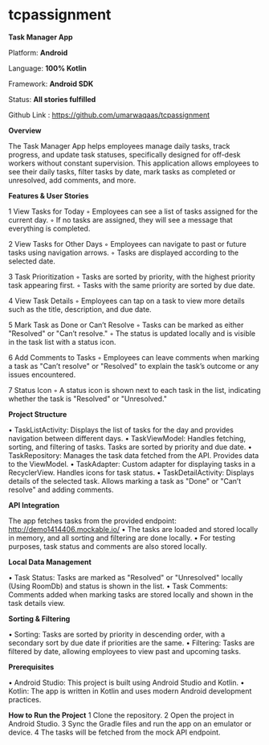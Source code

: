 # tcpassignment

**Task Manager App**

Platform: **Android**

Language: **100% Kotlin**

Framework: **Android SDK**

Status: **All stories fulfilled**

Github Link : https://github.com/umarwaqaas/tcpassignment


**Overview**

The Task Manager App helps employees manage daily tasks, track progress, and update task statuses, specifically designed for off-desk workers without constant supervision. This application allows employees to see their daily tasks, filter tasks by date, mark tasks as completed or unresolved, add comments, and more.

**Features & User Stories**

1	View Tasks for Today
◦	Employees can see a list of tasks assigned for the current day.
◦	If no tasks are assigned, they will see a message that everything is completed.

2	View Tasks for Other Days
◦	Employees can navigate to past or future tasks using navigation arrows.
◦	Tasks are displayed according to the selected date.

3	Task Prioritization
◦	Tasks are sorted by priority, with the highest priority task appearing first.
◦	Tasks with the same priority are sorted by due date.

4	View Task Details
◦	Employees can tap on a task to view more details such as the title, description, and due date.

5	Mark Task as Done or Can’t Resolve
◦	Tasks can be marked as either "Resolved" or "Can’t resolve."
◦	The status is updated locally and is visible in the task list with a status icon.

6	Add Comments to Tasks
◦	Employees can leave comments when marking a task as "Can’t resolve" or "Resolved" to explain the task’s outcome or any issues encountered.

7	Status Icon
◦	A status icon is shown next to each task in the list, indicating whether the task is "Resolved" or "Unresolved."

**Project Structure**

•	TaskListActivity: Displays the list of tasks for the day and provides navigation between different days.
•	TaskViewModel: Handles fetching, sorting, and filtering of tasks. Tasks are sorted by priority and due date.
•	TaskRepository: Manages the task data fetched from the API. Provides data to the ViewModel.
•	TaskAdapter: Custom adapter for displaying tasks in a RecyclerView. Handles icons for task status.
•	TaskDetailActivity: Displays details of the selected task. Allows marking a task as "Done" or "Can’t resolve" and adding comments.

**API Integration**

The app fetches tasks from the provided endpoint:
http://demo1414406.mockable.io/
•	The tasks are loaded and stored locally in memory, and all sorting and filtering are done locally.
•	For testing purposes, task status and comments are also stored locally.


**Local Data Management**

•	Task Status: Tasks are marked as "Resolved" or "Unresolved" locally (Using RoomDb) and status is shown in the list.
•	Task Comments: Comments added when marking tasks are stored locally and shown in the task details view.


**Sorting & Filtering**

•	Sorting: Tasks are sorted by priority in descending order, with a secondary sort by due date if priorities are the same.
•	Filtering: Tasks are filtered by date, allowing employees to view past and upcoming tasks.


**Prerequisites**

•	Android Studio: This project is built using Android Studio and Kotlin.
•	Kotlin: The app is written in Kotlin and uses modern Android development practices.

**How to Run the Project**
1	Clone the repository.
2	Open the project in Android Studio.
3	Sync the Gradle files and run the app on an emulator or device.
4	The tasks will be fetched from the mock API endpoint.




